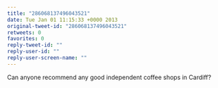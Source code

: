 ```yaml
---
title: "286068137496043521"
date: Tue Jan 01 11:15:33 +0000 2013
original-tweet-id: "286068137496043521"
retweets: 0
favorites: 0
reply-tweet-id: ""
reply-user-id: ""
reply-user-screen-name: ""
---
```

Can anyone recommend any good independent coffee shops in Cardiff?
